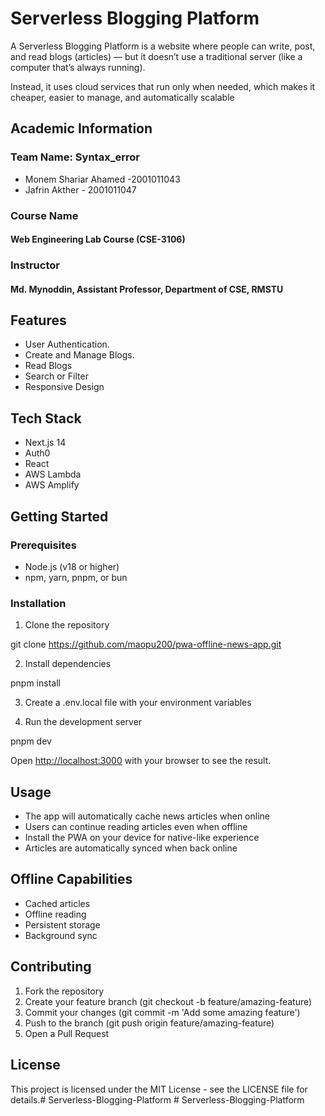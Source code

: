 # Serverless Blogging Platform

A Serverless Blogging Platform is a website where people can write, post, and read blogs (articles) — but it doesn’t use a traditional server (like a computer that’s always running).

Instead, it uses cloud services that run only when needed, which makes it cheaper, easier to manage, and automatically scalable

## Academic Information

### Team Name: Syntax_error

- Monem Shariar Ahamed -2001011043
- Jafrin Akther - 2001011047

### Course Name

#### Web Engineering Lab Course (CSE-3106)

### Instructor

#### Md. Mynoddin, Assistant Professor, Department of CSE, RMSTU

## Features

- User Authentication.
- Create and Manage Blogs.
- Read Blogs
- Search or Filter
- Responsive Design

## Tech Stack

- Next.js 14
- Auth0
- React
- AWS Lambda
- AWS Amplify

## Getting Started

### Prerequisites

- Node.js (v18 or higher)
- npm, yarn, pnpm, or bun

### Installation

1. Clone the repository

git clone https://github.com/maopu200/pwa-offline-news-app.git

2. Install dependencies

pnpm install

3. Create a .env.local file with your environment variables

4. Run the development server

pnpm dev

Open [http://localhost:3000](http://localhost:3000) with your browser to see the result.

## Usage

- The app will automatically cache news articles when online
- Users can continue reading articles even when offline
- Install the PWA on your device for native-like experience
- Articles are automatically synced when back online

## Offline Capabilities

- Cached articles
- Offline reading
- Persistent storage
- Background sync

## Contributing

1. Fork the repository
2. Create your feature branch (git checkout -b feature/amazing-feature)
3. Commit your changes (git commit -m 'Add some amazing feature')
4. Push to the branch (git push origin feature/amazing-feature)
5. Open a Pull Request

## License

This project is licensed under the MIT License - see the LICENSE file for details.#   S e r v e r l e s s - B l o g g i n g - P l a t f o r m  
 #   S e r v e r l e s s - B l o g g i n g - P l a t f o r m  
 